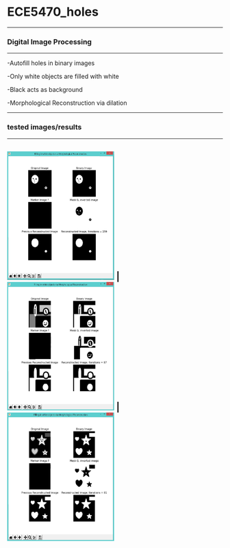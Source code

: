 # ECE5470_holes
-------------------------------------------
### Digital Image Processing
-------------------------------------------
-Autofill holes in binary images

-Only white objects are filled with white

-Black acts as background

-Morphological Reconstruction via dilation

-------------------------------------------
### tested images/results
-------------------------------------------
<img src="https://github.com/iruminii/ECE5470_holes/blob/master/results/binaryimg.PNG" width ="250" height = "300"> |
<img src="https://github.com/iruminii/ECE5470_holes/blob/master/results/grayscale.PNG" width ="250" height = "300"> |
<img src="https://github.com/iruminii/ECE5470_holes/blob/master/results/color_readasgrayscale.PNG" width ="250" height = "300">
-------------------------------------------
